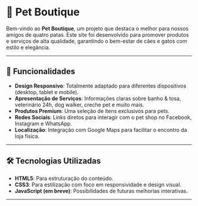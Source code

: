 # 🐾 Pet Boutique

Bem-vindo ao **Pet Boutique**, um projeto que destaca o melhor para nossos amigos de quatro patas. Este site foi desenvolvido para promover produtos e serviços de alta qualidade, garantindo o bem-estar de cães e gatos com estilo e elegância.

---

## 🌟 Funcionalidades

- **Design Responsivo**: Totalmente adaptado para diferentes dispositivos (desktop, tablet e mobile).
- **Apresentação de Serviços**: Informações claras sobre banho & tosa, veterinário 24h, dog walker, creche pet e muito mais.
- **Produtos Premium**: Uma seleção de itens exclusivos para pets.
- **Redes Sociais**: Links diretos para interagir com o pet shop no Facebook, Instagram e WhatsApp.
- **Localização**: Integração com Google Maps para facilitar o encontro da loja física.

---

## 🛠️ Tecnologias Utilizadas

- **HTML5**: Para estruturação do conteúdo.
- **CSS3**: Para estilização com foco em responsividade e design visual.
- **JavaScript (em breve)**: Possibilidades de futuras melhorias interativas.

---
